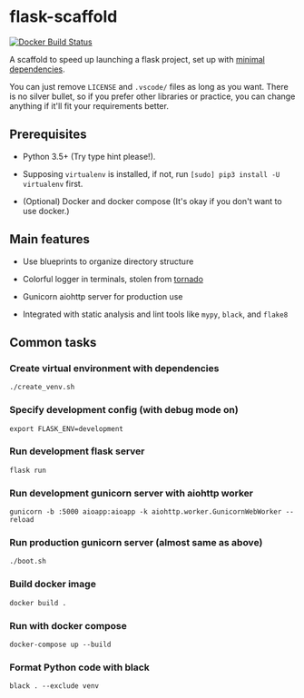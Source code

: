 # flask-scaffold

[![Docker Build Status](https://img.shields.io/docker/build/kigawas/flask-scaffold.svg)](https://hub.docker.com/r/kigawas/flask-scaffold/)

A scaffold to speed up launching a flask project, set up with [minimal dependencies](https://github.com/kigawas/flask-scaffold/blob/master/requirements-dev.txt).

You can just remove `LICENSE` and `.vscode/` files as long as you want. There is no silver bullet, so if you prefer other libraries or practice, you can change anything if it'll fit your requirements better.

## Prerequisites

-   Python 3.5+ (Try type hint please!).

-   Supposing `virtualenv` is installed, if not, run `[sudo] pip3 install -U virtualenv` first.

-   (Optional) Docker and docker compose (It's okay if you don't want to use docker.)

## Main features

-   Use blueprints to organize directory structure

-   Colorful logger in terminals, stolen from [tornado](https://github.com/tornadoweb/tornado/blob/master/tornado/log.py)

-   Gunicorn aiohttp server for production use

-   Integrated with static analysis and lint tools like `mypy`, `black`, and `flake8`

## Common tasks

### Create virtual environment with dependencies

    ./create_venv.sh

### Specify development config (with debug mode on)

    export FLASK_ENV=development

### Run development flask server

    flask run

### Run development gunicorn server with aiohttp worker

    gunicorn -b :5000 aioapp:aioapp -k aiohttp.worker.GunicornWebWorker --reload

### Run production gunicorn server (almost same as above)

    ./boot.sh

### Build docker image

    docker build .

### Run with docker compose

    docker-compose up --build

### Format Python code with black

    black . --exclude venv
